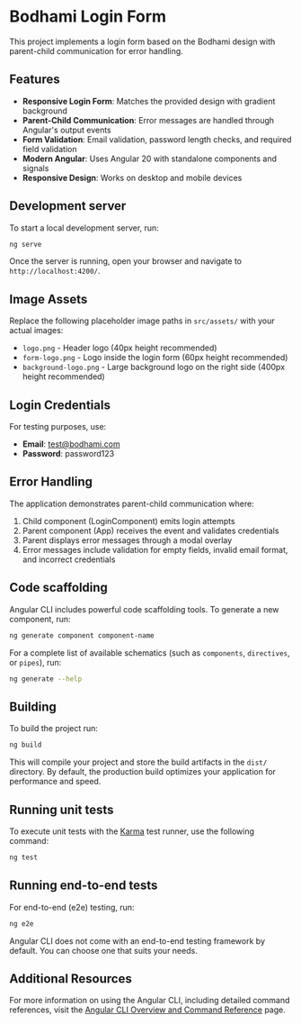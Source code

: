 # Bodhami Login Form

This project implements a login form based on the Bodhami design with parent-child communication for error handling.

## Features

- **Responsive Login Form**: Matches the provided design with gradient background
- **Parent-Child Communication**: Error messages are handled through Angular's output events
- **Form Validation**: Email validation, password length checks, and required field validation
- **Modern Angular**: Uses Angular 20 with standalone components and signals
- **Responsive Design**: Works on desktop and mobile devices

## Development server

To start a local development server, run:

```bash
ng serve
```

Once the server is running, open your browser and navigate to `http://localhost:4200/`.

## Image Assets

Replace the following placeholder image paths in `src/assets/` with your actual images:

- `logo.png` - Header logo (40px height recommended)
- `form-logo.png` - Logo inside the login form (60px height recommended)  
- `background-logo.png` - Large background logo on the right side (400px height recommended)

## Login Credentials

For testing purposes, use:
- **Email**: test@bodhami.com
- **Password**: password123

## Error Handling

The application demonstrates parent-child communication where:
1. Child component (LoginComponent) emits login attempts
2. Parent component (App) receives the event and validates credentials
3. Parent displays error messages through a modal overlay
4. Error messages include validation for empty fields, invalid email format, and incorrect credentials

## Code scaffolding

Angular CLI includes powerful code scaffolding tools. To generate a new component, run:

```bash
ng generate component component-name
```

For a complete list of available schematics (such as `components`, `directives`, or `pipes`), run:

```bash
ng generate --help
```

## Building

To build the project run:

```bash
ng build
```

This will compile your project and store the build artifacts in the `dist/` directory. By default, the production build optimizes your application for performance and speed.

## Running unit tests

To execute unit tests with the [Karma](https://karma-runner.github.io) test runner, use the following command:

```bash
ng test
```

## Running end-to-end tests

For end-to-end (e2e) testing, run:

```bash
ng e2e
```

Angular CLI does not come with an end-to-end testing framework by default. You can choose one that suits your needs.

## Additional Resources

For more information on using the Angular CLI, including detailed command references, visit the [Angular CLI Overview and Command Reference](https://angular.dev/tools/cli) page.
